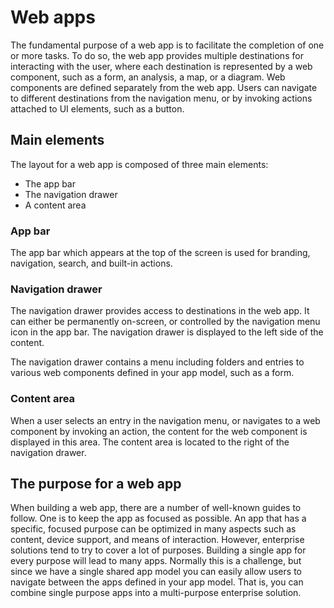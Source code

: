 # Web apps

The fundamental purpose of a web app is to facilitate the completion of one or more tasks. To do so, the web app provides multiple destinations for interacting with the user, where each destination is represented by a web component, such as a form, an analysis, a map, or a diagram. Web components are defined separately from the web app. Users can navigate to different destinations from the navigation menu, or by invoking actions attached to UI elements, such as a button.

## Main elements

The layout for a web app is composed of three main elements:

* The app bar
* The navigation drawer
* A content area 

### App bar
The app bar which appears at the top of the screen is used for branding, navigation, search, and built-in actions.

### Navigation drawer
The navigation drawer provides access to destinations in the web app. It can either be permanently on-screen, or controlled by the navigation menu icon in the app bar. The navigation drawer is displayed to the left side of the content.

The navigation drawer contains a menu including folders and entries to various web components defined in your app model, such as a form.

### Content area
When a user selects an entry in the navigation menu, or navigates to a web component by invoking an action, the content for the web component is displayed in this area. The content area is located to the right of the navigation drawer.

## The purpose for a web app
When building a web app, there are a number of well-known guides to follow. One is to keep the app as focused as possible. An app that has a specific, focused purpose can be optimized in many aspects such as content, device support, and means of interaction. However, enterprise solutions tend to try to cover a lot of purposes. Building a single app for every purpose will lead to many apps. Normally this is a challenge, but since we have a single shared app model you can easily allow users to navigate between the apps defined in your app model. That is, you can combine single purpose apps into a multi-purpose enterprise solution.
